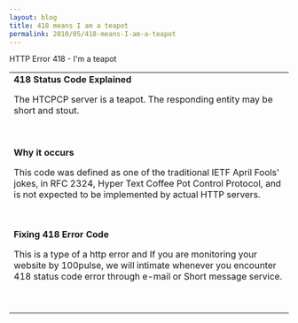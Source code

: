 ```yaml
---
layout: blog
title: 418 means I am a teapot
permalink: 2010/05/418-means-I-am-a-teapot
---
```


<div>
<p>HTTP Error 418 - I&#039;m a teapot</p>
<table border="0" cellpadding="5">
<tbody>
<tr>
<td>
			<strong>418 Status Code Explained</strong><br />
<p>The HTCPCP server is a teapot. The responding entity may be short and stout.</p>
<p><br /><br />
			<strong>Why it occurs</strong><br /></p>
<p>This code was defined as one of the traditional IETF April Fools&#039; jokes, in RFC 2324, Hyper Text Coffee Pot Control Protocol, and is not expected to be implemented by actual HTTP servers. </p>
<p><br /></p>
<p>			<strong>Fixing 418 Error Code</strong><br /></p>
<p>This is a type of a http error and If you are monitoring your website by 100pulse, we will intimate whenever you encounter 418 status code error through e-mail or Short message service.  </p>
<p><br /></p>
</td>
</tr>
</tbody>
</table>
</div>

